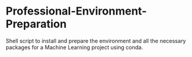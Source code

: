 # Professional-Environment-Preparation

Shell script to install and prepare the environment and all the necessary packages for a Machine Learning project using conda.
